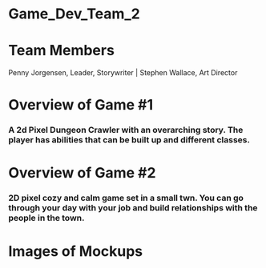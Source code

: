 # Game_Dev_Team_2

# Team Members
Penny Jorgensen, Leader, Storywriter | Stephen Wallace, Art Director

# Overview of Game #1
### A 2d Pixel Dungeon Crawler with an overarching story. The player has abilities that can be built up and different classes.

# Overview of Game #2
### 2D pixel cozy and calm game set in a small twn. You can go through your day with your job and build relationships with the people in the town.

# Images of Mockups
